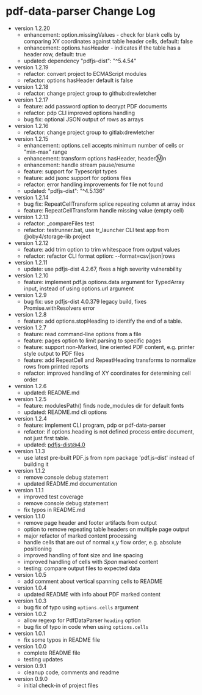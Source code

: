 # pdf-data-parser Change Log

- version 1.2.20
  - enhancement: option.missingValues - check for blank cells by comparing XY coordinates against table header cells, default: false
  - enhancement: options.hasHeader - indicates if the table has a header row, default: true
  - updated:     dependency "pdfjs-dist": "^5.4.54"
- version 1.2.19
  - refactor: convert project to ECMAScript modules
  - refactor: options hasHeader default is false
- version 1.2.18
  - refactor: change project group to github:drewletcher
- version 1.2.17
  - feature: add password option to decrypt PDF documents
  - refactor: pdp CLI improved options handling
  - bug fix: optional JSON output of rows as arrays
- version 1.2.16
  - refactor: change project group to gitlab:drewletcher
- version 1.2.15
  - enhancement: options.cell accepts minimum number of cells or "min-max" range
  - enhancement: transform options hasHeader, header:m:n
  - enhancement: handle stream pause/resume
  - feature: support for Typescript types
  - feature: add jsonc support for options files
  - refactor: error handling improvements for file not found
  - updated:  "pdfjs-dist": "^4.5.136"
- version 1.2.14
  - bug fix: RepeatCellTransform splice repeating column at array index
  - feature: RepeatCellTransform handle missing value (empty cell)
- version 1.2.13
  - refactor: _compareFiles test
  - refactor: testrunner.bat, use tr_launcher CLI test app from @oby4/storage-lib project
- version 1.2.12
  - feature: add trim option to trim whitespace from output values
  - refactor: refactor CLI format option: --format=csv|json|rows
- version 1.2.11
  - update: use pdfjs-dist 4.2.67, fixes a high severity vulnerability
- version 1.2.10
  - feature: implement pdf.js options.data argument for TypedArray input, instead of using options.url argument
- version 1.2.9
  - bug fix: use pdfjs-dist 4.0.379 legacy build, fixes Promise.withResolvers error
- version 1.2.8
  - feature: add options.stopHeading to identify the end of a table.
- version 1.2.7
  - feature: read command-line options from a file
  - feature: pages option to limit parsing to specific pages
  - feature: support non-Marked, line oriented PDF content, e.g. printer style output to PDF files
  - feature: add RepeatCell and RepeatHeading transforms to normalize rows from printed reports
  - refactor: improved handling of XY coordinates for determining cell order
- version 1.2.6
  - updated: README.md
- version 1.2.5
  - feature: modulesPath() finds node_modules dir for default fonts
  - updated: README.md cli options
- version 1.2.4
  - feature: implement CLI program, pdp or pdf-data-parser
  - refactor: if options.heading is not defined process entire document, not just first table.
  - updated: pdfjs-dist@4.0
- version 1.1.3
  - use latest pre-built PDF.js from npm package 'pdf.js-dist' instead of building it
- version 1.1.2
  - remove console debug statement
  - updated README.md documentation
- version 1.1.1
  - improved test coverage
  - remove console debug statement
  - fix typos in README.md
- version 1.1.0
  - remove page header and footer artifacts from output
  - option to remove repeating table headers on multiple page output
  - major refactor of marked content processing
  - handle cells that are out of normal x,y flow order, e.g. absolute positioning
  - improved handling of font size and line spacing
  - improved handling of cells with _Span_ marked content
  - testing: compare output files to expected data
- version 1.0.5
  - add comment about vertical spanning cells to README
- version 1.0.4
  - updated README with info about PDF marked content
- version 1.0.3
  - bug fix of typo using `options.cells` argument
- version 1.0.2
  - allow regexp for PdfDataParser `heading` option
  - bug fix of typo in code when using `options.cells`
- version 1.0.1
  - fix some typos in README file
- version 1.0.0
  - complete README file
  - testing updates
- version 0.9.1
  - cleanup code, comments and readme
- version 0.9.0
  - initial check-in of project files
